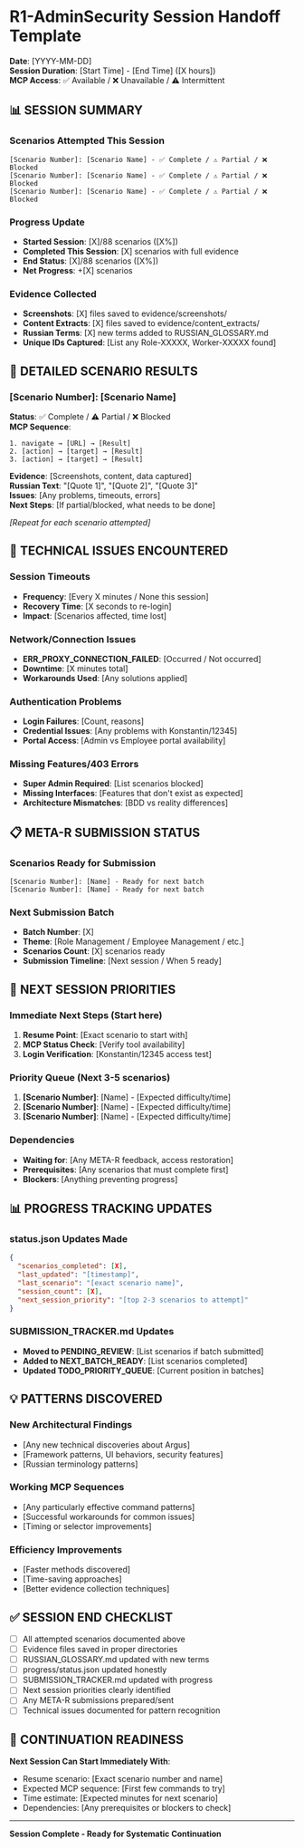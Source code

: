 # R1-AdminSecurity Session Handoff Template

**Date**: [YYYY-MM-DD]  
**Session Duration**: [Start Time] - [End Time] ([X hours])  
**MCP Access**: ✅ Available / ❌ Unavailable / ⚠️ Intermittent

## 📊 SESSION SUMMARY

### Scenarios Attempted This Session
```
[Scenario Number]: [Scenario Name] - ✅ Complete / ⚠️ Partial / ❌ Blocked
[Scenario Number]: [Scenario Name] - ✅ Complete / ⚠️ Partial / ❌ Blocked
[Scenario Number]: [Scenario Name] - ✅ Complete / ⚠️ Partial / ❌ Blocked
```

### Progress Update
- **Started Session**: [X]/88 scenarios ([X%])
- **Completed This Session**: [X] scenarios with full evidence
- **End Status**: [X]/88 scenarios ([X%])
- **Net Progress**: +[X] scenarios

### Evidence Collected
- **Screenshots**: [X] files saved to evidence/screenshots/
- **Content Extracts**: [X] files saved to evidence/content_extracts/
- **Russian Terms**: [X] new terms added to RUSSIAN_GLOSSARY.md
- **Unique IDs Captured**: [List any Role-XXXXX, Worker-XXXXX found]

## 🎯 DETAILED SCENARIO RESULTS

### [Scenario Number]: [Scenario Name]
**Status**: ✅ Complete / ⚠️ Partial / ❌ Blocked  
**MCP Sequence**:
```
1. navigate → [URL] → [Result]
2. [action] → [target] → [Result]
3. [action] → [target] → [Result]
```
**Evidence**: [Screenshots, content, data captured]  
**Russian Text**: "[Quote 1]", "[Quote 2]", "[Quote 3]"  
**Issues**: [Any problems, timeouts, errors]  
**Next Steps**: [If partial/blocked, what needs to be done]

*[Repeat for each scenario attempted]*

## 🚨 TECHNICAL ISSUES ENCOUNTERED

### Session Timeouts
- **Frequency**: [Every X minutes / None this session]
- **Recovery Time**: [X seconds to re-login]
- **Impact**: [Scenarios affected, time lost]

### Network/Connection Issues
- **ERR_PROXY_CONNECTION_FAILED**: [Occurred / Not occurred]
- **Downtime**: [X minutes total]
- **Workarounds Used**: [Any solutions applied]

### Authentication Problems
- **Login Failures**: [Count, reasons]
- **Credential Issues**: [Any problems with Konstantin/12345]
- **Portal Access**: [Admin vs Employee portal availability]

### Missing Features/403 Errors
- **Super Admin Required**: [List scenarios blocked]
- **Missing Interfaces**: [Features that don't exist as expected]
- **Architecture Mismatches**: [BDD vs reality differences]

## 📋 META-R SUBMISSION STATUS

### Scenarios Ready for Submission
```
[Scenario Number]: [Name] - Ready for next batch
[Scenario Number]: [Name] - Ready for next batch
```

### Next Submission Batch
- **Batch Number**: [X]
- **Theme**: [Role Management / Employee Management / etc.]
- **Scenarios Count**: [X] scenarios ready
- **Submission Timeline**: [Next session / When 5 ready]

## 🔄 NEXT SESSION PRIORITIES

### Immediate Next Steps (Start here)
1. **Resume Point**: [Exact scenario to start with]
2. **MCP Status Check**: [Verify tool availability]
3. **Login Verification**: [Konstantin/12345 access test]

### Priority Queue (Next 3-5 scenarios)
1. **[Scenario Number]**: [Name] - [Expected difficulty/time]
2. **[Scenario Number]**: [Name] - [Expected difficulty/time]
3. **[Scenario Number]**: [Name] - [Expected difficulty/time]

### Dependencies
- **Waiting for**: [Any META-R feedback, access restoration]
- **Prerequisites**: [Any scenarios that must complete first]
- **Blockers**: [Anything preventing progress]

## 📊 PROGRESS TRACKING UPDATES

### status.json Updates Made
```json
{
  "scenarios_completed": [X],
  "last_updated": "[timestamp]",
  "last_scenario": "[exact scenario name]",
  "session_count": [X],
  "next_session_priority": "[top 2-3 scenarios to attempt]"
}
```

### SUBMISSION_TRACKER.md Updates
- **Moved to PENDING_REVIEW**: [List scenarios if batch submitted]
- **Added to NEXT_BATCH_READY**: [List scenarios completed]
- **Updated TODO_PRIORITY_QUEUE**: [Current position in batches]

## 💡 PATTERNS DISCOVERED

### New Architectural Findings
- [Any new technical discoveries about Argus]
- [Framework patterns, UI behaviors, security features]
- [Russian terminology patterns]

### Working MCP Sequences
- [Any particularly effective command patterns]
- [Successful workarounds for common issues]
- [Timing or selector improvements]

### Efficiency Improvements
- [Faster methods discovered]
- [Time-saving approaches]
- [Better evidence collection techniques]

## ✅ SESSION END CHECKLIST

- [ ] All attempted scenarios documented above
- [ ] Evidence files saved in proper directories
- [ ] RUSSIAN_GLOSSARY.md updated with new terms
- [ ] progress/status.json updated honestly
- [ ] SUBMISSION_TRACKER.md updated with progress
- [ ] Next session priorities clearly identified
- [ ] Any META-R submissions prepared/sent
- [ ] Technical issues documented for pattern recognition

## 🎯 CONTINUATION READINESS

**Next Session Can Start Immediately With**:
- Resume scenario: [Exact scenario number and name]
- Expected MCP sequence: [First few commands to try]
- Time estimate: [Expected minutes for next scenario]
- Dependencies: [Any prerequisites or blockers to check]

---

**Session Complete - Ready for Systematic Continuation**